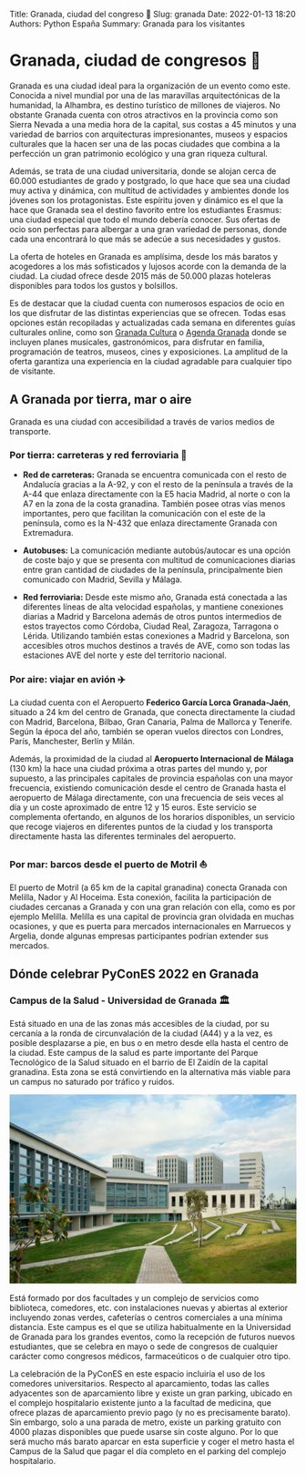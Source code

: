 Title: Granada, ciudad del congreso 🏢
Slug: granada
Date: 2022-01-13 18:20
Authors: Python España
Summary: Granada para los visitantes

# Granada, ciudad de congresos 🏢

Granada es una ciudad ideal para la organización de un evento como este. Conocida a nivel
mundial por una de las maravillas arquitectónicas de la humanidad, la Alhambra, es destino
turístico de millones de viajeros. No obstante Granada cuenta con otros atractivos en la
provincia como son Sierra Nevada a una media hora de la capital, sus costas a 45 minutos y
una variedad de barrios con arquitecturas impresionantes, museos y espacios culturales que la
hacen ser una de las pocas ciudades que combina a la perfección un gran patrimonio ecológico
y una gran riqueza cultural.

Además, se trata de una ciudad universitaria, donde se alojan cerca de 60.000 estudiantes
de grado y postgrado, lo que hace que sea una ciudad muy activa y dinámica, con multitud de
actividades y ambientes donde los jóvenes son los protagonistas. Este espíritu joven y dinámico
es el que la hace que Granada sea el destino favorito entre los estudiantes Erasmus: una
ciudad especial que todo el mundo debería conocer. Sus ofertas de ocio son perfectas para
albergar a una gran variedad de personas, donde cada una encontrará lo que más se adecúe a
sus necesidades y gustos.

La oferta de hoteles en Granada es amplísima, desde los más baratos y acogedores a los
más sofisticados y lujosos acorde con la demanda de la ciudad. La ciudad ofrece desde 2015
más de 50.000 plazas hoteleras disponibles para todos los gustos y bolsillos.

Es de destacar que la ciudad cuenta con numerosos espacios de ocio en los que disfrutar de
las distintas experiencias que se ofrecen. Todas esas opciones están recopiladas y actualizadas
cada semana en diferentes guías culturales online, como son
[Granada Cultura](https://granadaescultura.com/agenda/) o 
[Agenda Granada](https://www.agendadegranada.com/) donde se incluyen
planes musicales, gastronómicos, para disfrutar en familia, programación de teatros, museos,
cines y exposiciones. La amplitud de la oferta garantiza una experiencia en la ciudad agradable
para cualquier tipo de visitante.

## A Granada por tierra, mar o aire

Granada es una ciudad con accesibilidad a través de varios medios de transporte.

### Por tierra: carreteras y red ferroviaria 🚆

- **Red de carreteras:** Granada se encuentra comunicada con el resto de Andalucía
gracias a la A-92, y con el resto de la península a través de la A-44 que enlaza
directamente con la E5 hacia Madrid, al norte o con la A7 en la zona de la costa
granadina. También posee otras vías menos importantes, pero que facilitan la
comunicación con el este de la península, como es la N-432 que enlaza directamente
Granada con Extremadura.

- **Autobuses:** La comunicación mediante autobús/autocar es una opción de coste bajo y
que se presenta con multitud de comunicaciones diarias entre gran cantidad de ciudades
de la península, principalmente bien comunicado con Madrid, Sevilla y Málaga.

- **Red ferroviaria:** Desde este mismo año, Granada está conectada a las diferentes
líneas de alta velocidad españolas, y mantiene conexiones diarias a Madrid y Barcelona
además de otros puntos intermedios de estos trayectos como Córdoba, Ciudad Real,
Zaragoza, Tarragona o Lérida. Utilizando también estas conexiones a Madrid y
Barcelona, son accesibles otros muchos destinos a través de AVE, como son todas las
estaciones AVE del norte y este del territorio nacional.

### Por aire: viajar en avión ✈️
La ciudad cuenta con el Aeropuerto **Federico García Lorca Granada-Jaén**, situado a 24 km
del centro de Granada, que conecta directamente la ciudad con Madrid, Barcelona, Bilbao, Gran
Canaria, Palma de Mallorca y Tenerife. Según la época del año, también se operan vuelos
directos con Londres, París, Manchester, Berlín y Milán.

Además, la proximidad de la ciudad al **Aeropuerto Internacional de Málaga** (130 km) la hace
una ciudad próxima a otras partes del mundo y, por supuesto, a las principales capitales de
provincia españolas con una mayor frecuencia, existiendo comunicación desde el centro de
Granada hasta el aeropuerto de Málaga directamente, con una frecuencia de seis veces al día y
un coste aproximado de entre 12 y 15 euros. Este servicio se complementa ofertando, en
algunos de los horarios disponibles, un servicio que recoge viajeros en diferentes puntos de la
ciudad y los transporta directamente hasta las diferentes terminales del aeropuerto.

### Por mar: barcos desde el puerto de Motril ⛵
El puerto de Motril (a 65 km de la capital granadina) conecta Granada con Melilla, Nador y Al
Hoceima. Esta conexión, facilita la participación de ciudades cercanas a Granada y con una
gran relación con ella, como es por ejemplo Melilla. Melilla es una capital de provincia gran
olvidada en muchas ocasiones, y que es puerta para mercados internacionales en Marruecos y
Argelia, donde algunas empresas participantes podrían extender sus mercados.

## Dónde celebrar PyConES 2022 en Granada 
### Campus de la Salud - Universidad de Granada 🏛 

Está situado en una de las zonas más accesibles de la ciudad, por su cercanía a la
ronda de circunvalación de la ciudad (A44) y a la vez, es posible desplazarse a pie, en bus o
en metro desde ella hasta el centro de la ciudad. Este campus de la salud es parte
importante del Parque Tecnológico de la Salud situado en el barrio de El Zaidín de la
capital granadina. Esta zona se está convirtiendo en la alternativa más viable para
un campus no saturado por tráfico y ruidos.

![pts](../images/city/pts.jpeg?style=centerme)

Está formado por dos facultades y un complejo de servicios como biblioteca,
comedores, etc. con instalaciones nuevas y abiertas al exterior incluyendo zonas verdes,
cafeterías o centros comerciales a una mínima distancia. Este campus es el que se
utiliza habitualmente en la Universidad de Granada para los grandes eventos, como la
recepción de futuros nuevos estudiantes, que se celebra en mayo o sede de congresos de
cualquier carácter como congresos médicos, farmaceúticos o de cualquier otro tipo.

La celebración de la PyConES en este espacio incluiría el uso de los comedores universitarios.
Respecto al aparcamiento, todas las calles adyacentes son de aparcamiento libre y existe un
gran parking, ubicado en el complejo hospitalario existente junto a la facultad de medicina, que
ofrece plazas de aparcamiento previo pago (y no es precisamente barato). Sin embargo, solo a
una parada de metro, existe un parking gratuito con 4000 plazas disponibles que puede usarse
sin coste alguno. Por lo que será mucho más barato aparcar en esta superficie y coger el metro
hasta el Campus de la Salud que pagar el día completo en el parking del complejo hospitalario.
